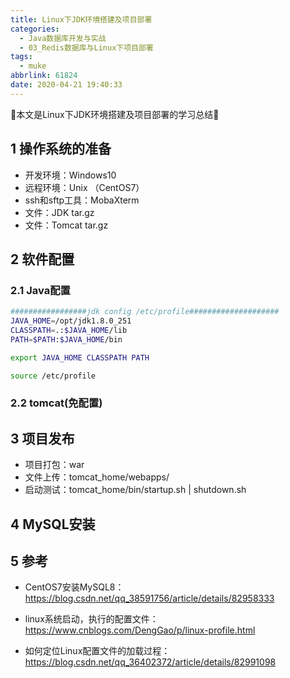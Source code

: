 ```yaml
---
title: Linux下JDK环境搭建及项目部署
categories:
  - Java数据库开发与实战
  - 03_Redis数据库与Linux下项目部署
tags:
  - muke
abbrlink: 61824
date: 2020-04-21 19:40:33
---
```


:star2:本文是Linux下JDK环境搭建及项目部署的学习总结:star2:

<!-- more -->

## 1 操作系统的准备

- 开发环境：Windows10
- 远程环境：Unix （CentOS7）
- ssh和sftp工具：MobaXterm
- 文件：JDK tar.gz
- 文件：Tomcat tar.gz

## 2 软件配置

### 2.1 Java配置

```sh
#################jdk config /etc/profile####################
JAVA_HOME=/opt/jdk1.8.0_251
CLASSPATH=.:$JAVA_HOME/lib
PATH=$PATH:$JAVA_HOME/bin

export JAVA_HOME CLASSPATH PATH
```

```bash
source /etc/profile
```

### 2.2 tomcat(免配置)

## 3 项目发布

- 项目打包：war
- 文件上传：tomcat_home/webapps/
- 启动测试：tomcat_home/bin/startup.sh | shutdown.sh

## 4 MySQL安装

## 5 参考

- CentOS7安装MySQL8：  
<https://blog.csdn.net/qq_38591756/article/details/82958333>

- linux系统启动，执行的配置文件：  
<https://www.cnblogs.com/DengGao/p/linux-profile.html>  

- 如何定位Linux配置文件的加载过程：  
<https://blog.csdn.net/qq_36402372/article/details/82991098>  
